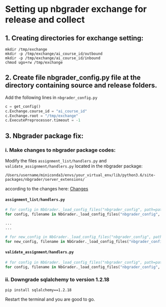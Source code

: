 # Setting up nbgrader exchange for release and collect

## 1. Creating directories for exchange setting:

```console
mkdir /tmp/exchange
mkdir -p /tmp/exchange/ai_course_id/outbound
mkdir -p /tmp/exchange/ai_course_id/inbound
chmod ugo+rw /tmp/exchange
```

## 2. Create file nbgrader_config.py file at the directory containing source and release folders.

Add the following lines in `nbgrader_config.py`

```python
c = get_config()
c.Exchange.course_id = "ai_course_id"
c.Exchange.root = "/tmp/exchange"
c.ExecutePreprocessor.timeout = -1
```

## 3. Nbgrader package fix:

### i. Make changes to nbgrader package codes:

Modify the files `assignment_list/handlers.py` and `validate_assignment/handlers.py` located in the nbgrader package: 

`/Users/username/miniconda3/envs/your_virtual_env/lib/python3.6/site-packages/nbgrader/server_extensions/`

according to the changes here: [Changes](https://github.com/jupyter/nbgrader/pull/1239/commits/0ee032fdf40354a264855e80722a164eb0309770)

#### `assignment_list/handlers.py`

```python
# for config in NbGrader._load_config_files("nbgrader_config", path=paths, log=self.log):
for config, filename in NbGrader._load_config_files("nbgrader_config", path=paths, log=self.log):

...
...

# for new_config in NbGrader._load_config_files("nbgrader_config", path=[os.getcwd()], log=self.log):
for new_config, filename in NbGrader._load_config_files("nbgrader_config", path=[os.getcwd()], log=self.log):
```

#### `validate_assignment/handlers.py`


```python
# for config in NbGrader._load_config_files("nbgrader_config", path=paths, log=self.log):
for config, filename in NbGrader._load_config_files("nbgrader_config", path=paths, log=self.log):
```


### ii. Downgrade sqlalchemy to version 1.2.18

```console
pip install sqlalchemy==1.2.18
```

Restart the terminal and you are good to go.

